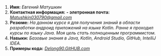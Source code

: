 1. **Имя:** *Евгений Матушкин*
2. **Контактная информация:**
   **- элетронная почта:** *Matushkin030790@gmail.com*
3. **Резюме:** *На данном курсе я для получения знаний в области разработки андроид приложений на языке Kotlin. Ранне я проходил курсы по языку Java. Моя цель стать полноценным программистом.*
4. **Навыки:** *Базовые знания в Java, Kotlin, Android Studio, GitHub, IntelliJ IDEA.*
5. **Примеры кода:** *[Delong90.GitHUB.com](https://github.com/Delong90)*
